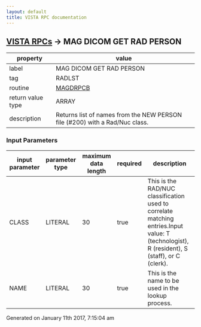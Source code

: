 ```yaml
---
layout: default
title: VISTA RPC documentation
---
```




## [VISTA RPCs](TableOfContent.md) &#8594; MAG DICOM GET RAD PERSON 

 property | value 
--- | --- 
 label | MAG DICOM GET RAD PERSON
 tag | RADLST
 routine | [MAGDRPCB](http://code.osehra.org/dox/Routine_MAGDRPCB_source.html)
 return value type | ARRAY
 description | Returns list of names from the NEW PERSON file (#200) with a Rad/Nuc class.

### Input Parameters

| input parameter | parameter type | maximum data length | required | description | 
| --- | --- | --- | --- | --- | 
| CLASS | LITERAL | 30 | true | This is the RAD/NUC classification used to correlate matching entries.Input value: T (technologist), R (resident), S (staff), or C (clerk).  | 
| NAME | LITERAL | 30 | true | This is the name to be used in the lookup process. | 




 Generated on January 11th 2017, 7:15:04 am